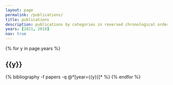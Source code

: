 ```yaml
---
layout: page
permalink: /publications/
title: publications
description: publications by categories in reversed chronological order. generated by jekyll-scholar.
years: [2021, 2018]
nav: true
---
```


<div class="publications">

{% for y in page.years %}
  <h2 class="year">{{y}}</h2>
  {% bibliography -f papers -q @*[year={{y}}]* %}
{% endfor %}

</div>
